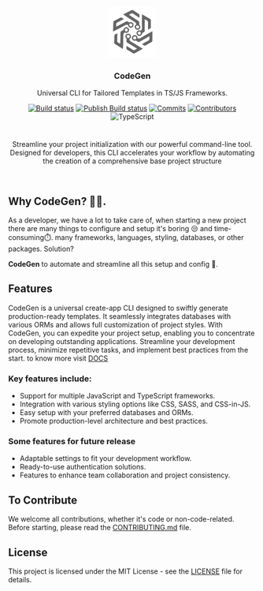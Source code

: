 <br/>
<p align="center">
  <a href="https://github.com/Leo5661/codegen">
    <img src="https://github.com/Leo5661/codegen/blob/main/apps/docs/public/codegen-logo.png" alt="Codegen Logo" width="100" />
  </a>
  <h3 align="center">CodeGen</h3>
  <p align="center">Universal CLI for Tailored Templates in TS/JS Frameworks.</p>
  <p align="center">
    <!-- Show release, commits, contributor, forks, stars, download --> 
    <a href="https://github.com/Leo5661/codegen" target="__blank"><img src="https://img.shields.io/github/actions/workflow/status/Leo5661/codegen/main.yml?style=flat-square" alt="Build status"/></a>
    <a href="https://github.com/Leo5661/codegen" target="__blank"><img src="https://img.shields.io/github/actions/workflow/status/Leo5661/codegen/publish.yml?style=flat-square&label=publish" alt="Publish Build status"/></a>
    <a href="https://github.com/Leo5661/codegen" target="__blank"><img src="https://img.shields.io/github/commit-activity/w/leo5661/codegen?style=flat-square" alt="Commits"/></a>
    <a href="https://github.com/Leo5661/codegen" target="__blank"><img src="https://img.shields.io/github/contributors/Leo5661/codegen?style=flat-square" alt="Contributors"/></a>
    <img src="https://shields.io/badge/TypeScript-3178C6?logo=TypeScript&logoColor=fff&style=flat-square" alt="TypeScript" />
  </p>
</p>

<h1></h1>
<p align="center">
Streamline your project initialization with our powerful command-line tool. Designed for developers, this CLI accelerates your workflow by automating the creation of a comprehensive base project structure
</p>

<br/>

## Why CodeGen? 🤷‍♂️.
As a developer, we have a lot to take care of, when starting a new project there are many things to configure and setup it's boring 😒 and time-consuming⏱️.
many frameworks, languages, styling, databases, or other packages. Solution?

**CodeGen** to automate and streamline all this setup and config 🚀.

## Features
CodeGen is a universal create-app CLI designed to swiftly generate production-ready templates. It seamlessly integrates databases with various ORMs and allows full customization of project styles. With CodeGen, you can expedite your project setup, enabling you to concentrate on developing outstanding applications. Streamline your development process, minimize repetitive tasks, and implement best practices from the start. to know more visit [DOCS](https://codegen-beta.vercel.app/docs/introduction)

### Key features include:
* Support for multiple JavaScript and TypeScript frameworks.
* Integration with various styling options like CSS, SASS, and CSS-in-JS.
* Easy setup with your preferred databases and ORMs.
* Promote production-level architecture and best practices.

### Some features for future release 
* Adaptable settings to fit your development workflow.
* Ready-to-use authentication solutions.
* Features to enhance team collaboration and project consistency.

## To Contribute
We welcome all contributions, whether it's code or non-code-related. Before starting, please read the [CONTRIBUTING.md](CONTRIBUTING.md) file.

## License

This project is licensed under the MIT License - see the [LICENSE](https://github.com/Leo5661/codegen/blob/main/LICENSE) file for details.
